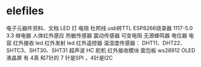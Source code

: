 # elefiles
电子元器件资料、文档  LED 灯 电阻 杜邦线 usb转TTL ESP8266烧录器 1117-5.0   3.3 继电器 人体红外感应 热敏传感器 震动传感器 可变电阻 无源蜂鸣器 电位器  电容 红外接收 led 红外发射 led 红外遥控器 温湿度传感器：  DHT11、DHT22、SHTC3、SHT30、SHT31  超声波 HC 舵机 红外接收模块 面包板 ws28912 OLED 液晶屏 有 4真 和7针的 7 针是SPI ，4针是I2C
